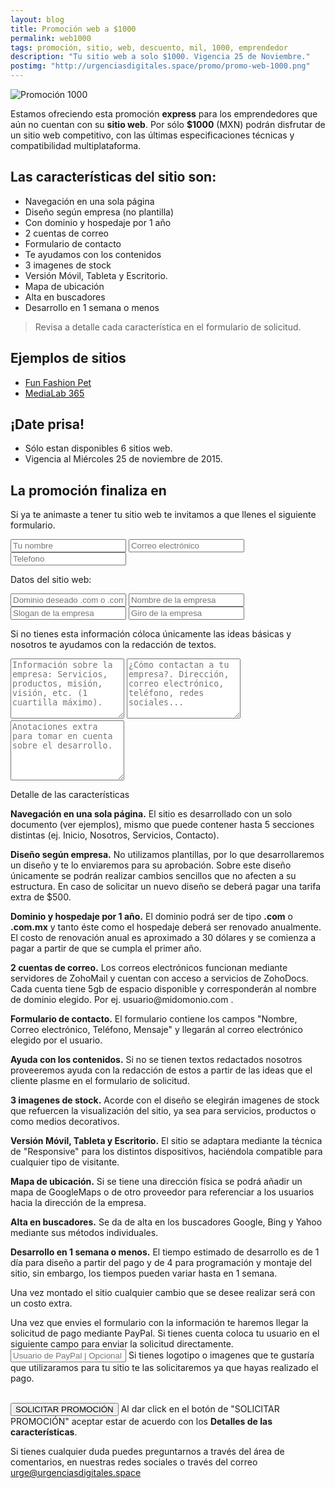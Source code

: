 ```yaml
---
layout: blog
title: Promoción web a $1000
permalink: web1000
tags: promoción, sitio, web, descuento, mil, 1000, emprendedor 
description: "Tu sitio web a solo $1000. Vigencia 25 de Noviembre."
postimg: "http://urgenciasdigitales.space/promo/promo-web-1000.png"
---
```


![Promoción 1000](http://urgenciasdigitales.space/promo/promo-web-1000.png)
 

Estamos ofreciendo esta promoción **express** para los emprendedores que aún no cuentan con su **sitio web**. Por sólo **$1000** (MXN) podrán disfrutar de un sitio web competitivo, con las últimas especificaciones técnicas y compatibilidad multiplataforma.



## Las características del sitio son:

- Navegación en una sola página
- Diseño según empresa (no plantilla)
- Con dominio y hospedaje por 1 año
- 2 cuentas de correo
- Formulario de contacto
- Te ayudamos con los contenidos
- 3 imagenes de stock
- Versión Móvil, Tableta y Escritorio.
- Mapa de ubicación
- Alta en buscadores
- Desarrollo en 1 semana o menos

> Revisa a detalle cada característica en el formulario de solicitud.


## Ejemplos de sitios

- <a href="http://funfashionpet.com/" target="_blank">Fun Fashion Pet</a>
- <a href="http://medialab365.com/" target="_blank">MediaLab 365</a>


## ¡Date prisa!
- Sólo estan disponibles 6 sitios web.
- Vigencia al Miércoles 25 de noviembre de 2015.

## La promoción finaliza en

<div data-countdown="2015/11/26"></div>

Si ya te animaste a tener tu sitio web te invitamos a que llenes el siguiente formulario.

<form action="https://dragonbarbudo.com/api/email.php" method="get" class="simple">
<input type="hidden" name="_to" value="urge@urgenciasdigitales.space">
<input type="hidden" name="_from" value="urge@urgenciasdigitales.space">
<input type="hidden" name="_subject" value="PROMO WEB1000">
<input type="text" name="Nombre" placeholder="Tu nombre">
<input type="email" name="Correo" placeholder="Correo electrónico">
<input type="text" name="Tel" placeholder="Telefono">
<div class="container"><div class="col6 col-t12 col-m12">
<p>Datos del sitio web:</p>
<input type="text" name="Dominio" placeholder="Dominio deseado .com o .com.mx">
<input type="text" name="Site_Nombre" placeholder="Nombre de la empresa">
<input type="text" name="Site_Slogan" placeholder="Slogan de la empresa">
<input type="text" name="Site_Giro" placeholder="Giro de la empresa">
<p>Si no tienes esta información cóloca únicamente las ideas básicas y nosotros te ayudamos con la redacción de textos.</p>
<textarea rows="6" name="Site_Info" placeholder="Información sobre la empresa: Servicios, productos, misión, visión, etc. (1 cuartilla máximo)."></textarea>
<textarea rows="6" name="Site_Contacto" placeholder="¿Cómo contactan a tu empresa?. Dirección, correo electrónico, teléfono, redes sociales..."></textarea>
<textarea rows="6" name="Site_InfoExtra" placeholder="Anotaciones extra para tomar en cuenta sobre el desarrollo."></textarea>
</div><div class="col6 col-t12 col-m12">
<p>Detalle de las características</p>
<p class="small"><strong>Navegación en una sola página.</strong> El sitio es desarrollado con un solo documento (ver ejemplos), mismo que puede contener hasta 5 secciones distintas (ej. Inicio, Nosotros, Servicios, Contacto).</p>
<p class="small"><strong>Diseño según empresa.</strong> No utilizamos plantillas, por lo que desarrollaremos un diseño y te lo enviaremos para su aprobación. Sobre este diseño únicamente se podrán realizar cambios sencillos que no afecten a su estructura. En caso de solicitar un nuevo diseño se deberá pagar una tarifa extra de $500.</p>
<p class="small"><strong>Dominio y hospedaje por 1 año.</strong> El dominio podrá ser de tipo <strong>.com</strong> o <strong>.com.mx</strong> y tanto éste como el hospedaje deberá ser renovado anualmente. El costo de renovación anual es aproximado a 30 dólares y se comienza a pagar a partir de que se cumpla el primer año.</p>
<p class="small"><strong>2 cuentas de correo.</strong> Los correos electrónicos funcionan mediante servidores de ZohoMail y cuentan con acceso a servicios de ZohoDocs. Cada cuenta tiene 5gb de espacio disponible y corresponderán al nombre de dominio elegido. Por ej. usuario@midomonio.com .</p>
<p class="small"><strong>Formulario de contacto.</strong> El formulario contiene los campos "Nombre, Correo electrónico, Teléfono, Mensaje" y llegarán al correo electrónico elegido por el usuario.</p>
<p class="small"><strong>Ayuda con los contenidos.</strong> Si no se tienen textos redactados nosotros proveeremos ayuda con la redacción de estos a partir de las ideas que el cliente plasme en el formulario de solicitud.</p>
<p class="small"><strong>3 imagenes de stock.</strong> Acorde con el diseño se elegirán imagenes de stock que refuercen la visualización del sitio, ya sea para servicios, productos o como medios decorativos.</p>
<p class="small"><strong>Versión Móvil, Tableta y Escritorio.</strong> El sitio se adaptara mediante la técnica de "Responsive" para los distintos dispositivos, haciéndola compatible para cualquier tipo de visitante.</p>
<p class="small"><strong>Mapa de ubicación.</strong> Si se tiene una dirección física se podrá añadir un mapa de GoogleMaps o de otro proveedor para referenciar a los usuarios hacia la dirección de la empresa.</p>
<p class="small"><strong>Alta en buscadores.</strong> Se da de alta en los buscadores Google, Bing y Yahoo mediante sus métodos individuales.</p>
<p class="small"><strong>Desarrollo en 1 semana o menos.</strong> El tiempo estimado de desarrollo es de 1 día para diseño a partir del pago y de 4 para programación y montaje del sitio, sin embargo, los tiempos pueden variar hasta en 1 semana.</p>
<p class="small">Una vez montado el sitio cualquier cambio que se desee realizar será con un costo extra.</p>

</div></div>
<label>Una vez que envies el formulario con la información te haremos llegar la solicitud de pago mediante PayPal. Si tienes cuenta coloca tu usuario en el siguiente campo para enviar la solicitud directamente.</label>
<input type="text" name="Paypal" placeholder="Usuario de PayPal | Opcional">
<label>Si tienes logotipo o imagenes que te gustaría que utilizaramos para tu sitio te las solicitaremos ya que hayas realizado el pago.</label>
<div class="container"><div class="col6 resultado">&nbsp;</div><div class="col6">

<button type="submit" class="btn">SOLICITAR PROMOCIÓN</button>
<label>Al dar click en el botón de "SOLICITAR PROMOCIÓN" aceptar estar de acuerdo con los <strong>Detalles de las características</strong>.</label>
</div></div>

</form>


Si tienes cualquier duda puedes preguntarnos a través del área de comentarios, en nuestras redes sociales o  través del correo <a href="mailto:urge@urgenciasdigitales.space">urge@urgenciasdigitales.space</a>